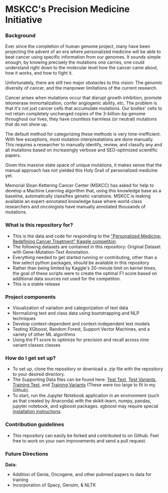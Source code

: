 # MSKCC's Precision Medicine Initiative
### Background ###

Ever since the completion of human genome project, many have been projecting the advent of an era where personalized medicine will be able to beat cancer using specific information from our genomes. It sounds simple enough; by knowing precisely the mutations one carries, one could understand right down to the molecular level how the cancer came about, how it works, and how to fight it. 

Unfortunately, there are still two major obstacles to this vision: The genomic diversity of cancer, and the manpower limitations of the current research. 

Cancer arises when mutations occur that disrupt growth inhibition, promote telomerase immortalization, confer angiogenic ability, etc. The problem is that it's not just cancer cells that accumulate mutations. Our bodies' cells to not retain completely unchanged copies of the 3-billion-bp genome throughout our lives, they have countless harmless (or neutral) mutations that do not show up.

The default method for categorizing these methods is very time-inefficient. With few exceptions, most mutation interpreatations are done manually. This requires a researcher to manually identify, review, and classify any and all mutations based on increasingly verbose and SEO-optimized scientific papers. 

Given this massive state space of unique mutations, it makes sense that the manual approach has not yielded this Holy Grail of personalized medicine yet.

Memorial Sloan Kettering Cancer Center (MSKCC) has asked for help to develop a Machine Learning algorithm that, using this knowledge base as a baseline, automatically classifies genetic variations. MSKCC is making available an expert-annotated knowledge base where world-class researchers and oncologists have manually annotated thousands of mutations.

### What is this repository for? ###
* This is the data and code for responding to the ["Personalized Medicine: Redefining Cancer Treatment" Kaggle competiton](https://www.kaggle.com/c/msk-redefining-cancer-treatment). 
* The following datasets are contained in this repository: Original Dataset with Gene-Mutation-Text Annotation.
* Everything needed to get started running or contributing, other than a few select python packages, should be available in this repository
* Rather than being limited by Kaggle's 20-minute limit on kernel times, the goal of these scripts were to create the optimal F1 score based on additional data sources not used for the competiton.
* This is a stable release

### Project components ###
* Visualization of variation and categorization of text data
* Normalizing text and class data using bootstrapping and NLP techniques
* Develop context-dependent and context-independent text models
* Testing XGboost, Random Forest, Support Vector Machines, and a variety of other ML algorithms
* Using the F1 score to optimize for precision and recall across nine variant classes classes

### How do I get set up? ###

* To set up, clone the repository or download a .zip file with the repository to your desired directory.
* The Supporting Data files can be found here: [Test Text](https://www.kaggle.com/c/msk-redefining-cancer-treatment/download/test_text.zip), [Test Variants](https://www.kaggle.com/c/msk-redefining-cancer-treatment/download/test_variants.zip), [Training Text](https://www.kaggle.com/c/msk-redefining-cancer-treatment/download/training_text.zip), and [Training Variants](https://www.kaggle.com/c/msk-redefining-cancer-treatment/download/training_variants.zip) (These were too large to fit in my Github).
* To start, run the Jupyter Notebook application in an environment (such as that created by Anaconda) with the skikit-learn, numpy, pandas, jupyter notebook, and xgboost packages. xgboost may require special [installation instructions](https://www.ibm.com/developerworks/community/blogs/jfp/entry/Installing_XGBoost_For_Anaconda_on_Windows?lang=en).

### Contribution guidelines ###

* This repository can easily be forked and contributed to on Github. Feel free to work on your own improvements and send a pull request.

### Future Directions ###
**Data:**
* Addition of Genia, Oncogene, and other pubmed papers to data for training
* Incorporation of Spacy, Gensim, & NLTK
